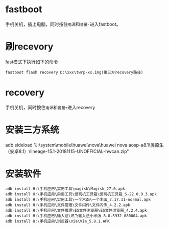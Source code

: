 
# fastboot

手机关机，插上电脑，同时按住`电源`和`音量-`进入fastboot。

# 刷recevory

fast模式下执行如下的命令
```
fastboot flash recovery D:\xxx\twrp-xx.img(第三方recovery路径)
```

# recovery

手机关机，同时按住`电源`和`音量+`进入recovery

# 安装三方系统

adb sideload "J:\system\mobile\huawei\nova\huawei nova aosp-a8.1\类原生（安卓8.1）\lineage-15.1-20181115-UNOFFICIAL-hwcan.zip"

# 安装软件

```
adb install H:\手机应用\实用工具\magisk\Magisk_27.0.apk
adb install H:\手机应用\实用工具\爱玩机工具箱\爱玩机工具箱_S-22.0.9.3.apk
adb install H:\手机应用\实用工具\一个木函\一个木函_7.17.11-normal.apk
adb install H:\手机应用\文件管理\文件闪传\文件闪传_4.2.2.apk
adb install H:\手机应用\文件管理\ES文件浏览器\ES文件浏览器_4.2.4.apk
adb install H:\手机应用\输入法\讯飞输入法小米版_8.0.5932_080004.apk
adb install H:\手机应用\浏览器\Via\Via_5.8.1.APK

```